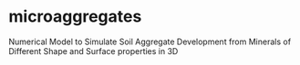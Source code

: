 # microaggregates
Numerical Model to Simulate Soil Aggregate Development from Minerals of Different Shape and Surface properties in 3D 
